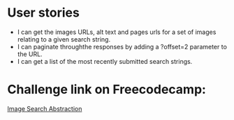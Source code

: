 # User stories

- I can get the images URLs, alt text and pages urls for a set of images relating to a given search string.
- I can paginate throughthe responses by adding a ?offset=2 parameter to the URL.
- I can get a list of the most recently submitted search strings.

# Challenge link on Freecodecamp: 

[Image Search Abstraction](https://www.freecodecamp.org/learn/coding-interview-prep/take-home-projects/build-an-image-search-abstraction-layer)
